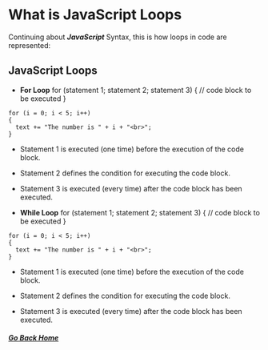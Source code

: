 # What is JavaScript Loops

Continuing about **_JavaScript_** Syntax, this is how loops in code are represented:

## JavaScript Loops

- **For Loop**
for (statement 1; statement 2; statement 3)
{
  // code block to be executed
}
```
for (i = 0; i < 5; i++) 
{
  text += "The number is " + i + "<br>";
}
```
  - Statement 1 is executed (one time) before the execution of the code block.

  - Statement 2 defines the condition for executing the code block.

  - Statement 3 is executed (every time) after the code block has been executed.



- **While Loop**
  for (statement 1; statement 2; statement 3)
{
  // code block to be executed
}
```
for (i = 0; i < 5; i++) 
{
  text += "The number is " + i + "<br>";
}
```
  - Statement 1 is executed (one time) before the execution of the code block.

  - Statement 2 defines the condition for executing the code block.

  - Statement 3 is executed (every time) after the code block has been executed.




##### [Go Back Home](README.md)